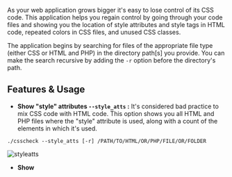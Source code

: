 As your web application grows bigger it's easy to lose control of its CSS code. This application helps you regain control by going through your code files and showing you the location of style attributes and style tags in HTML code, repeated colors in CSS files, and unused CSS classes.

The application begins by searching for files of the appropriate file type (either CSS or HTML and PHP) in the directory path[s] you provide. You can make the search recursive by adding the `-r` option before the directory's path.

## Features & Usage

- **Show "style" attributes `--style_atts` :** It's considered bad practice to mix CSS code with HTML code. This option shows you all HTML and PHP files where the "style" attribute is used, along with a count of the elements in which it's used.
```
./csscheck --style_atts [-r] /PATH/TO/HTML/OR/PHP/FILE/OR/FOLDER
```

![styleatts](https://user-images.githubusercontent.com/74553745/184639945-54fa3bab-17d7-44d0-9aa5-f3fb4bb64c9f.png)


- **Show <style> tags `--style_tags` :** Using style tags isn't as problematic as using style attributes, but you still need at least to keep track of CSS code defined that way. This option shows you all HTML and PHP files in which the "style" tag is used.
```
./csscheck --style_tags [-r] /PATH/TO/HTML/OR/PHP/FILE/OR/FOLDER
```

![styletags](https://user-images.githubusercontent.com/74553745/184640000-faf8249f-be3a-4ad2-8ed7-6227ca12c039.png)


- **Show repeated colors `--colors` :** CSS colors which are repeatedly used should be placed inside variables. This feature shows you repeated colors in each CSS file, along with each color's occurence frequency. There's support for all major color representations, including keywords, hexadecimal, rgb[a], hsl[a], and hwb.
```
./csscheck --colors [-r] /PATH/TO/HTML/OR/PHP/FILE/OR/FOLDER
```

![colors](https://user-images.githubusercontent.com/74553745/197388427-4b9267bc-de5b-4165-9f00-865de97c293c.png)


### Work in Progress:

- **Show unused classes `--unused` :** A common problem is that classes defined in CSS files sometimes end up being unused in HTML/PHP files. This feature shows you the paths of CSS files that contain unused classes, along with the names of those classes.

## Build

To build the application, you can use the usual `clone` -> `cd` -> `make` sequence.

As time goes on I'll be adding more advanced testing, build, and installation capabilities.

## Compatibility

This application is being developed and tested on Linux, but every effort is being made to ensure it works on all major UNIX-like systems (i.e. Linux, *BSD, and macOS).

A Windows port is in my long-term plans.

## License

This code is released under the MIT license. To keep it that way, all static libraries used, or will be used, are ones with permissive licenses.

## Note

There's a prototype for this application which I wrote in Python and published in [another repository](https://github.com/mutazjustmutaz/cssauditor).
